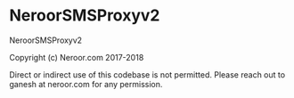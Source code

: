 # NeroorSMSProxyv2
NeroorSMSProxyv2

Copyright (c) Neroor.com 2017-2018

Direct or indirect use of this codebase is not permitted. Please reach out to ganesh at neroor.com for any permission.
